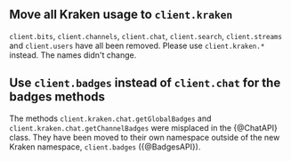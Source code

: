 ## Move all Kraken usage to `client.kraken`

`client.bits`, `client.channels`, `client.chat`, `client.search`, `client.streams` and `client.users` have all been removed.
Please use `client.kraken.*` instead. The names didn't change.

## Use `client.badges` instead of `client.chat` for the badges methods

The methods `client.kraken.chat.getGlobalBadges` and `client.kraken.chat.getChannelBadges` were misplaced in the {@ChatAPI} class.
They have been moved to their own namespace outside of the new Kraken namespace, `client.badges` ({@BadgesAPI}).
